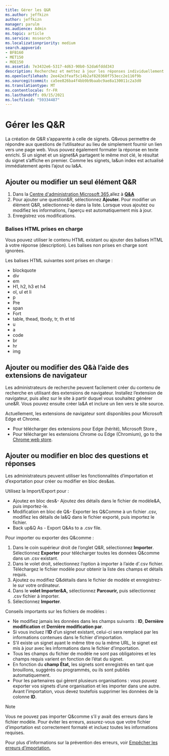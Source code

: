 ```yaml
---
title: Gérer les Q&R
ms.author: jeffkizn
author: jeffkizn
manager: parulm
ms.audience: Admin
ms.topic: article
ms.service: mssearch
ms.localizationpriority: medium
search.appverid:
- BFB160
- MET150
- MOE150
ms.assetid: 7e3432e6-5317-4d63-90b0-52da6fddd343
description: Recherchez et mettez à jour les réponses individuellement ou utilisez les outils Recherche Microsoft disponibles pour modifier les&en même temps.
ms.openlocfilehash: 2ee42e3feaf5c14b2af820360f753ecc2e116f9b
ms.sourcegitcommit: ca5ee826ba4f4bb9b9baabc9ae8a130011c2a3d0
ms.translationtype: MT
ms.contentlocale: fr-FR
ms.lasthandoff: 09/15/2021
ms.locfileid: "59334487"
---
```

# <a name="manage-qas"></a>Gérer les Q&R

La création de Q&R s’apparente à celle de signets. Q&vous permettre de répondre aux questions de l’utilisateur au lieu de simplement fournir un lien vers une page web. Vous pouvez également formater la réponse en texte enrichi. Si un signet et un signet&A partagent le même mot clé, le résultat du signet s’affiche en premier. Comme les signets, la&un index est actualisé immédiatement après l’ajout ou la&A.

## <a name="add-or-edit-a-single-qa"></a>Ajouter ou modifier un seul élément Q&R

1. Dans la [Centre d'administration Microsoft 365,](https://admin.microsoft.com)allez à [**Q&A**](https://admin.microsoft.com/Adminportal/Home#/MicrosoftSearch/qnas)
1. Pour ajouter une question&R, sélectionnez **Ajouter.**
Pour modifier un élément Q&R, sélectionnez-le dans la liste. Lorsque vous ajoutez ou modifiez les informations, l’aperçu est automatiquement mis à jour.
1. Enregistrez vos modifications.

### <a name="supported-html-tags"></a>Balises HTML prises en charge

Vous pouvez utiliser le contenu HTML existant ou ajouter des balises HTML à votre réponse (description). Les balises non prises en charge sont ignorées.

Les balises HTML suivantes sont prises en charge :

- blockquote
- div
- em
- H1, h2, h3 et h4
- ol, ul et li
- p
- Pre
- span
- Fort
- table, thead, tbody, tr, th et td
- u
- a
- code
- br
- hr
- img

## <a name="add-or-edit-qas-using-browser-extensions"></a>Ajouter ou modifier des Q&à l’aide des extensions de navigateur

Les administrateurs de recherche peuvent facilement créer du contenu de recherche en utilisant des extensions de navigateur. Installez l’extension de navigateur, puis allez sur le site à partir duquel vous souhaitez générer une&R. Vous pouvez ensuite créer la&A et inclure un lien vers le site source.

Actuellement, les extensions de navigateur sont disponibles pour Microsoft Edge et Chrome.

- Pour télécharger des extensions pour Edge (hérité), Microsoft Store [.](https://www.microsoft.com/p/microsoft-search-content-creator/9nrqdbcbwq55?activetab=pivot:overviewtab)
- Pour télécharger les extensions Chrome ou Edge (Chromium), go to the [Chrome web store](https://chrome.google.com/webstore/detail/microsoft-search-content/nocnablpaoeecfmfnjoheefkogmleipm).

## <a name="bulk-add-or-edit-qas"></a>Ajouter ou modifier en bloc des questions et réponses

Les administrateurs peuvent utiliser les fonctionnalités d’importation et d’exportation pour créer ou modifier en bloc des&as.

Utilisez la Import/Export pour :

- Ajoutez en bloc des&- Ajoutez des détails dans le fichier de modèle&A, puis importez-le.
- Modification en bloc de Q&- Exporter les Q&Comme à un fichier .csv, modifiez les détails de la&Q dans le fichier exporté, puis importez le fichier.
- Back up&Q As - Export Q&As to a .csv file.

Pour importer ou exporter des Q&comme :

1. Dans le coin supérieur droit de l’onglet Q&R, sélectionnez **Importer**.
Sélectionnez **Exporter** pour télécharger toutes les données Q&comme dans un .csv existant.
1. Dans le volet droit, sélectionnez l’option à importer à l’aide d'.csv fichier. Téléchargez le fichier modèle pour obtenir la liste des champs et détails requis.
1. Ajoutez ou modifiez Q&détails dans le fichier de modèle et enregistrez-le sur votre ordinateur.
1. Dans le **volet Importer&A,** sélectionnez **Parcourir,** puis sélectionnez .csv fichier à importer.
1. Sélectionnez **Importer**.

Conseils importants sur les fichiers de modèles :

- Ne modifiez jamais les données dans les champs suivants : **ID**, **Dernière modification** et **Dernière modification par**.
- Si vous incluez l’**ID** d’un signet existant, celui-ci sera remplacé par les informations contenues dans le fichier d’importation.
- S’il existe un signet ayant le même titre ou la même URL, le signet est mis à jour avec les informations dans le fichier d’importation.
- Tous les champs du fichier de modèle ne sont pas obligatoires et les champs requis varient en fonction de l’état du signet.
- En fonction du **champ État,** les signets sont enregistrés en tant que brouillons, suggérés ou programmés, ou ils sont publiés automatiquement.   
- Pour les partenaires qui gèrent plusieurs organisations : vous pouvez exporter vos signets d’une organisation et les importer dans une autre. Avant l’importation, vous devez toutefois supprimer les données de la colonne **ID**.

> [!NOTE]
> Vous ne pouvez pas importer Q&comme s’il y avait des erreurs dans le fichier modèle. Pour éviter les erreurs, assurez-vous que votre fichier d’importation est correctement formaté et incluez toutes les informations requises.

Pour plus d’informations sur la prévention des erreurs, voir [Empêcher les erreurs d’importation.](manage-bookmarks.md#prevent-import-errors)
